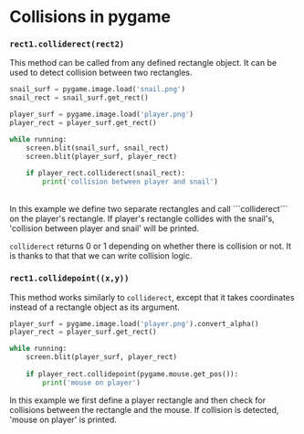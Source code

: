 # Collisions in pygame


### ```rect1.colliderect(rect2)```
This method can be called from any defined rectangle object. It can be used to detect collision between two rectangles.<br>

```python
snail_surf = pygame.image.load('snail.png')
snail_rect = snail_surf.get_rect()

player_surf = pygame.image.load('player.png')
player_rect = player_surf.get_rect()

while running:
	screen.blit(snail_surf, snail_rect)
	screen.blit(player_surf, player_rect)
	
	if player_rect.colliderect(snail_rect):
		print('collision between player and snail')

```
<br>
In this example we define two separate rectangles and call ```colliderect``` on the player's rectangle. If player's rectangle collides with the snail's, 'collision between player and snail' will be printed.<br>

```colliderect``` returns 0 or 1 depending on whether there is collision or not. It is thanks to that that we can write collision logic.<br>


### ```rect1.collidepoint((x,y))```

This method works similarly to ```colliderect```, except that it takes coordinates instead of a rectangle object as its argument.<br>

```python
player_surf = pygame.image.load('player.png').convert_alpha()
player_rect = player_surf.get_rect()

while running:
	screen.blit(player_surf, player_rect)
	
	if player_rect.collidepoint(pygame.mouse.get_pos()):
		print('mouse on player')
```
In this example we first define a player rectangle and then check for collisions between the rectangle and the mouse. If collision is detected, 'mouse on player' is printed.<br>

